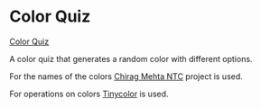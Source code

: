 # Color Quiz

[Color Quiz](https://harikesh409.github.io/hexbot/Color%20Quiz/)

A color quiz that generates a random color with different options.

For the names of the colors [Chirag Mehta NTC](http://chir.ag/projects/ntc) project is used.

For operations on colors [Tinycolor](https://github.com/bgrins/TinyColor) is used.
